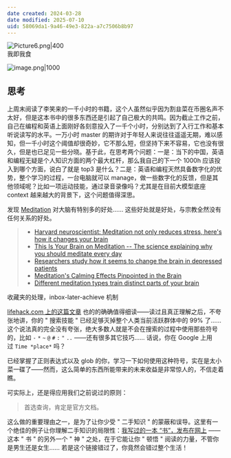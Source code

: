 ```yaml
---
date created: 2024-03-28
date modified: 2025-07-10
uid: 58069da1-9a46-49e3-822a-a7c7506b8b97
---
```


![Picture6.png|400](https://imagehosting4picgo.oss-cn-beijing.aliyuncs.com/imagehosting/fix-dir%2Fliuyishou%2Ftmp%2F2024%2F04%2F07%2F23-59-19-a86303d8a15471fc3d4251147978bc2f-Picture6-d8bdcc.png?x-oss-process=image/resize,l_400)  
我即我食

<!-- more -->

![image.png|1000](https://imagehosting4picgo.oss-cn-beijing.aliyuncs.com/imagehosting/20240319112045.png)

## 思考

上周末阅读了李笑来的一千小时的书籍，这个人虽然似乎因为割韭菜在币圈名声不太好，但是这本书中的很多东西还是引起了自己极大的共鸣。因为截止工作之前，自己在编程和英语上面刚好各刻意投入了一千个小时，分别达到了入行工作和基本听说读写的水平。一万小时 master 的期许对于年轻人来说往往遥遥无期，难以感知，但一千小时这个阈值却很奇妙，它不那么短，但坚持下来不容易，它也没有很久，但是也已足见一些分晓。基于此，在思考两个问题：一是：当下的中国，英语和编程无疑是个人知识方面的两个最大杠杆，那么我自己的下一个 1000h 应该投入到哪个方面，说白了就是 top3 是什么？二是：英语和编程天然具备数字化的优势，整个学习的过程，一台电脑就可以 manage，做一些数字化的反馈，但是其他领域呢？比如一项运动技能，通过录音录像吗？尤其是在目前大模型底座 context 越来越大的背景下，这个问题值得深思。

发现 [Meditation](https://en.wikipedia.org/wiki/Meditation) 对大脑有特别多的好处…… 这些好处就是好处，与宗教全然没有任何关系的好处。

> - [Harvard neuroscientist: Meditation not only reduces stress, here's how it changes your brain](https://www.washingtonpost.com/news/inspired-life/wp/2015/05/26/harvard-neuroscientist-meditation-not-only-reduces-stress-it-literally-changes-your-brain/)
> - [This Is Your Brain on Meditation -- The science explaining why you should meditate every day](https://www.psychologytoday.com/us/blog/use-your-mind-change-your-brain/201305/is-your-brain-meditation)
> - [Researchers study how it seems to change the brain in depressed patients](https://news.harvard.edu/gazette/story/2018/04/harvard-researchers-study-how-mindfulness-may-change-the-brain-in-depressed-patients/)
> - [Meditation's Calming Effects Pinpointed in the Brain](https://www.scientificamerican.com/article/meditations-calming-effects-pinpointed-in-brain/)
> - [Different meditation types train distinct parts of your brain](https://www.newscientist.com/article/2149489-different-meditation-types-train-distinct-parts-of-your-brain/)

收藏夹的处理，inbox-later-achieve 机制

[lifehack.com 上的这篇文章](https://www.lifehack.org/articles/technology/20-tips-use-google-search-efficiently.html) 也的的确确值得细读——读过且真正理解之后，不夸张地讲，你的 " 搜索技能 " 已经足够灭掉整个人类当前活跃群体中的 99% 了…… 这个说法真的完全没有夸张，绝大多数人就是不会在搜索的过程中使用那些符号的，比如 `-` `*` `~` `@` `#` `:` `"` `..` ——还有很多其它技巧…… 话说，你在 Google 上用过 `Time *place*` 吗？

已经掌握了正则表达式以及 glob 的你，学习一下如何使用这种符号，实在是太小菜一碟了——然而，这么简单的东西所能带来的未来收益是非常惊人的，不信走着瞧。

可实际上，还是得应用我们之前说过的原则：

> 首选查询，肯定是官方文档。

这么做的重要理由之一，是为了让你少受 " 二手知识 " 的蒙蔽和误导。这里有一个绝佳的例子让你理解二手知识的局限性：[我写过的一本 “书”，发布在网上](https://github.com/xiaolai/ji) ——这本 " 书 " 的另外一个 " 神 " 之处，在于它能让你 " 顿悟 " 阅读的力量，不管你是男生还是女生…… 若是这个链接错过了，你竟然会错过整个生活！
